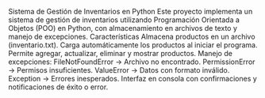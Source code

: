 Sistema de Gestión de Inventarios en Python
Este proyecto implementa un sistema de gestión de inventarios utilizando Programación Orientada a Objetos (POO) en Python, con almacenamiento en archivos de texto y manejo de excepciones.
Características
Almacena productos en un archivo (inventario.txt).
Carga automáticamente los productos al iniciar el programa.
Permite agregar, actualizar, eliminar y mostrar productos.
Manejo de excepciones:
FileNotFoundError → Archivo no encontrado.
PermissionError → Permisos insuficientes.
ValueError → Datos con formato inválido.
Exception → Errores inesperados.
Interfaz en consola con confirmaciones y notificaciones de éxito o error.
